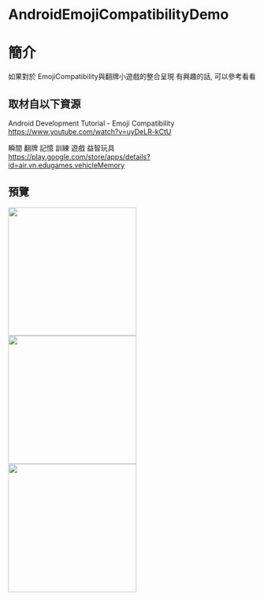 # AndroidEmojiCompatibilityDemo

簡介
==================================
如果對於 EmojiCompatibility與翻牌小遊戲的整合呈現 有興趣的話, 可以參考看看                                   

取材自以下資源
--------
Android Development Tutorial - Emoji Compatibility                                 
https://www.youtube.com/watch?v=uyDeLR-kCtU

瞬間 翻牌 記憶 訓練 遊戲 益智玩具                                  
https://play.google.com/store/apps/details?id=air.vn.edugames.vehicleMemory
                          
預覽
--------
<p align="left">
  <img src="https://i.imgur.com/aWN2puh.png" width="260"/>
  <img src="https://i.imgur.com/B7ci7Cb.png" width="260"/>
  <img src="https://i.imgur.com/Mi0qgSt.png" width="260"/>
</p> 

